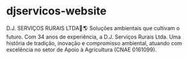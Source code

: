 # djservicos-website
D.J. SERVIÇOS RURAIS LTDA🌱🌎 Soluções ambientais que cultivam o futuro. Com 34 anos de experiência, a D.J. Serviços Rurais Ltda. Uma história de tradição, inovação e compromisso ambiental, atuando com excelência no setor de Apoio à Agricultura (CNAE 0161099).
